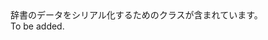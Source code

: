 <Namespace Name="Microsoft.Azure.Devices.Client.Common">
  <Docs>
    <summary>辞書のデータをシリアル化するためのクラスが含まれています。</summary> 
    <remarks>To be added.</remarks>
  </Docs>
</Namespace>
